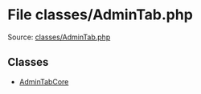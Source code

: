 File classes/AdminTab.php
=========

Source: [classes/AdminTab.php](https://github.com/PrestaShop/PrestaShop/blob/1.5.0.17/classes/AdminTab.php)


Classes
-------

* [AdminTabCore](class.AdminTabCore.md)

